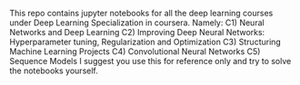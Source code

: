 This repo contains jupyter notebooks for all the deep learning courses under Deep Learning Specialization in coursera. Namely:
C1) Neural Networks and Deep Learning
C2) Improving Deep Neural Networks: Hyperparameter tuning, Regularization and Optimization
C3) Structuring Machine Learning Projects
C4) Convolutional Neural Networks
C5) Sequence Models
I suggest you use this for reference only and try to solve the notebooks yourself.
